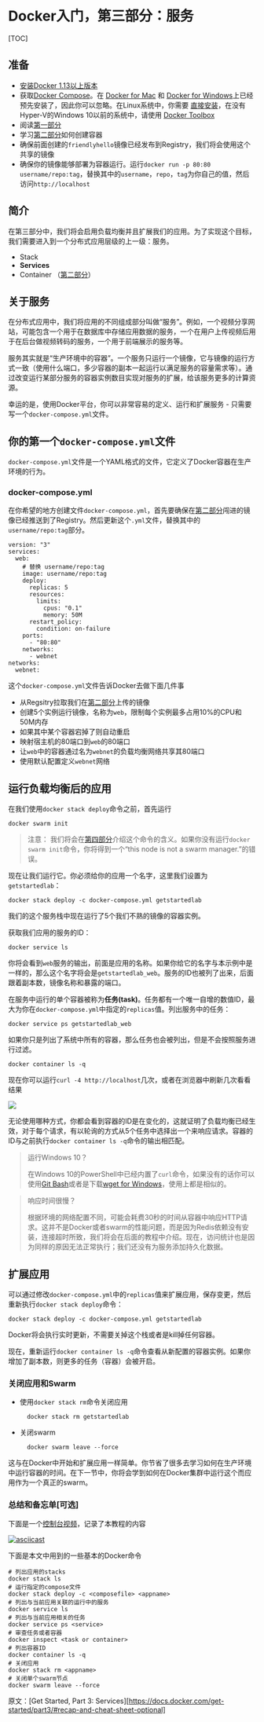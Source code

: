 # Docker入门，第三部分：服务

[TOC]

## 准备

- [安装Docker 1.13以上版本][install-docker-113]
- 获取[Docker Compose][docker-compose]。在 [Docker for Mac][docker-for-mac] 和 [Docker for Windows][docker-for-windows]上已经预先安装了，因此你可以忽略。在Linux系统中，你需要 [直接安装][compose-install-directly]，在没有Hyper-V的Windows 10以前的系统中，请使用 [Docker Toolbox][docker-toolbox]
- 阅读[第一部分][tutorial-1]
- 学习[第二部分][tutorial-2]如何创建容器
- 确保前面创建的`friendlyhello`镜像已经发布到Registry，我们将会使用这个共享的镜像
- 确保你的镜像能够部署为容器运行。运行`docker run -p 80:80 username/repo:tag`，替换其中的`username`，`repo`，`tag`为你自己的值，然后访问`http://localhost`

## 简介

在第三部分中，我们将会启用负载均衡并且扩展我们的应用。为了实现这个目标，我们需要进入到一个分布式应用层级的上一级：服务。

- Stack
- **Services**
- Container （[第二部分][tutorial-2]）

## 关于服务

在分布式应用中，我们将应用的不同组成部分叫做“服务”。例如，一个视频分享网站，可能包含一个用于在数据库中存储应用数据的服务，一个在用户上传视频后用于在后台做视频转码的服务，一个用于前端展示的服务等。

服务其实就是“生产环境中的容器”。一个服务只运行一个镜像，它与镜像的运行方式一致（使用什么端口，多少容器的副本一起运行以满足服务的容量需求等）。通过改变运行某部分服务的容器实例数目实现对服务的扩展，给该服务更多的计算资源。

幸运的是，使用Docker平台，你可以非常容易的定义、运行和扩展服务 - 只需要写一个`docker-compose.yml`文件。

## 你的第一个`docker-compose.yml`文件

`docker-compose.yml`文件是一个YAML格式的文件，它定义了Docker容器在生产环境的行为。

### docker-compose.yml

在你希望的地方创建文件`docker-compose.yml`，首先要确保在[第二部分][tutorial-2]闯进的镜像已经推送到了Registry。然后更新这个`.yml`文件，替换其中的`username/repo:tag`部分。

    version: "3"
    services:
      web:
        # 替换 username/repo:tag 
        image: username/repo:tag
        deploy:
          replicas: 5
          resources:
            limits:
              cpus: "0.1"
              memory: 50M
          restart_policy:
            condition: on-failure
        ports:
          - "80:80"
        networks:
          - webnet
    networks:
      webnet:

这个`docker-compose.yml`文件告诉Docker去做下面几件事

- 从Regsitry拉取我们在[第二部分][tutorial-2]上传的镜像
- 创建5个实例运行镜像，名称为`web`，限制每个实例最多占用10%的CPU和50M内存
- 如果其中某个容器宕掉了则自动重启
- 映射宿主机的80端口到`web`的80端口
- 让`web`中的容器通过名为`webnet`的负载均衡网络共享其80端口
- 使用默认配置定义`webnet`网络

## 运行负载均衡后的应用

在我们使用`docker stack deploy`命令之前，首先运行

    docker swarm init

> 注意： 我们将会在[第四部分][tutorial-4]介绍这个命令的含义。如果你没有运行`docker swarm init`命令，你将得到一个“this node is not a swarm manager.”的错误。

现在让我们运行它。你必须给你的应用一个名字，这里我们设置为`getstartedlab`：

    docker stack deploy -c docker-compose.yml getstartedlab
    
我们的这个服务栈中现在运行了5个我们不熟的镜像的容器实例。

获取我们应用的服务的ID：

    docker service ls

你将会看到`web`服务的输出，前面是应用的名称。如果你给它的名字与本示例中是一样的，那么这个名字将会是`getstartedlab_web`。服务的ID也被列了出来，后面跟着副本数，镜像名称和暴露的端口。

在服务中运行的单个容器被称为**任务(task)**。任务都有一个唯一自增的数值ID，最大为你在`docker-compose.yml`中指定的`replicas`值。列出服务中的任务：

    docker service ps getstartedlab_web

如果你只是列出了系统中所有的容器，那么任务也会被列出，但是不会按照服务进行过滤。

    docker container ls -q

现在你可以运行`curl -4 http://localhost`几次，或者在浏览器中刷新几次看看结果

![](https://oayrssjpa.qnssl.com/15130067465181.png)

无论使用哪种方式，你都会看到容器的ID是在变化的，这就证明了负载均衡已经生效，对于每个请求，有以轮询的方式从5个任务中选择出一个来响应请求。容器的ID与之前执行`docker container ls -q`命令的输出相匹配。


> 运行Windows 10？
> 
> 在Windows 10的PowerShell中已经内置了`curl`命令，如果没有的话你可以使用[Git Bash][git-bash]或者是下载[wget for Windows][wget-for-windows]，使用上都是相似的。


> 响应时间很慢？
> 
> 根据环境的网络配置不同，可能会耗费30秒的时间从容器中响应HTTP请求。这并不是Docker或者swarm的性能问题，而是因为Redis依赖没有安装，连接超时所致，我们将会在后面的教程中介绍。现在，访问统计也是因为同样的原因无法正常执行；我们还没有为服务添加持久化数据。

## 扩展应用

可以通过修改`docker-compose.yml`中的`replicas`值来扩展应用，保存变更，然后重新执行`docker stack deploy`命令：

    docker stack deploy -c docker-compose.yml getstartedlab
    
Docker将会执行实时更新，不需要关掉这个栈或者是kill掉任何容器。

现在，重新运行`docker container ls -q`命令查看从新配置的容器实例。如果你增加了副本数，则更多的任务（容器）会被开启。

### 关闭应用和Swarm

- 使用`docker stack rm`命令关闭应用

        docker stack rm getstartedlab

- 关闭swarm

        docker swarm leave --force
    
这与在Docker中开始和扩展应用一样简单。你节省了很多去学习如何在生产环境中运行容器的时间。在下一节中，你将会学到如何在Docker集群中运行这个而应用作为一个真正的swarm。

### 总结和备忘单[可选]

下面是一个[控制台视频][terminal-recording]，记录了本教程的内容

[![asciicast](https://asciinema.org/a/113831.png)](https://asciinema.org/a/113831)

下面是本文中用到的一些基本的Docker命令

    # 列出应用的stacks
    docker stack ls
    # 运行指定的compose文件
    docker stack deploy -c <composefile> <appname>
    # 列出与当前应用关联的运行中的服务
    docker service ls
    # 列出与当前应用相关的任务
    docker service ps <service>
    # 审查任务或者容器
    docker inspect <task or container> 
    # 列出容器ID
    docker container ls -q 
    # 关闭应用
    docker stack rm <appname> 
    # 关闭单个swarm节点
    docker swarm leave --force
    
[install-docker-113]:https://docs.docker.com/engine/installation/
[tutorial-1]:https://docs.docker.com/get-started/
[tutorial-2]:https://docs.docker.com/get-started/part2/
[tutorial-4]:https://docs.docker.com/get-started/part4/
[docker-compose]:https://docs.docker.com/compose/overview/
[docker-for-mac]:https://docs.docker.com/docker-for-mac/
[docker-for-windows]:https://docs.docker.com/docker-for-windows/
[compose-install-directly]:https://github.com/docker/compose/releases
[docker-toolbox]:https://docs.docker.com/toolbox/overview/
[git-bash]:https://git-for-windows.github.io/
[wget-for-windows]:http://gnuwin32.sourceforge.net/packages/wget.htm
[terminal-recording]:https://asciinema.org/a/b5gai4rnflh7r0kie01fx6lip

原文：[Get Started, Part 3: Services][https://docs.docker.com/get-started/part3/#recap-and-cheat-sheet-optional]

